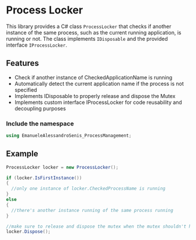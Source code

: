 # Process Locker

This library provides a C# class `ProcessLocker` that checks if another instance of the same process, such as the current running application, is running or not.
The class implements `IDisposable` and the provided interface `IProcessLocker`.

## Features

- Check if another instance of CheckedApplicationName is running
- Automatically detect the current application name if the process is not specified 
- Implements IDisposable to properly release and dispose the Mutex
- Implements custom interface IProcessLocker for code reusability and decoupling purposes

### Include the namespace
```csharp
using EmanueleAlessandroSenis_ProcessManagement;
```

## Example

 ```csharp
ProcessLocker locker = new ProcessLocker();

if (locker.IsFirstInstance())
{
   //only one instance of locker.CheckedProcessName is running
}
else
{
   //there's another instance running of the same process running
}

//make sure to release and dispose the mutex when the mutex shouldn't hold ownership of the process
locker.Dispose();
 ```
